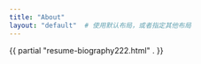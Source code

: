 ```yaml
---
title: "About"
layout: "default"  # 使用默认布局，或者指定其他布局
---
```

{{ partial "resume-biography222.html" . }}
